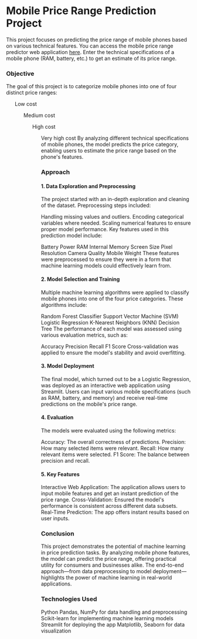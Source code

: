 <h1>Mobile Price Range Prediction Project</h1>

This project focuses on predicting the price range of mobile phones based on various technical features.
You can access the mobile price range predictor web application [here](https://mobile-price-range-prediction-tquanbngnsmgqz6gejkcnd.streamlit.app/). Enter the technical specifications of a mobile phone (RAM, battery, etc.) to get an estimate of its price range.

<h3>Objective</h3>
The goal of this project is to categorize mobile phones into one of four distinct price ranges:

<ul>Low cost
<ul>Medium cost
<ul>High cost
<ul>Very high cost
By analyzing different technical specifications of mobile phones, the model predicts the price category, enabling users to estimate the price range based on the phone's features.

<h3>Approach</h3>
<h4>1. Data Exploration and Preprocessing</h4>
The project started with an in-depth exploration and cleaning of the dataset. Preprocessing steps included:

Handling missing values and outliers.
Encoding categorical variables where needed.
Scaling numerical features to ensure proper model performance.
Key features used in this prediction model include:

Battery Power
RAM
Internal Memory
Screen Size
Pixel Resolution
Camera Quality
Mobile Weight
These features were preprocessed to ensure they were in a form that machine learning models could effectively learn from.

<h4>2. Model Selection and Training</h4>
Multiple machine learning algorithms were applied to classify mobile phones into one of the four price categories. These algorithms include:

Random Forest Classifier
Support Vector Machine (SVM)
Logistic Regression
K-Nearest Neighbors (KNN)
Decision Tree
The performance of each model was assessed using various evaluation metrics, such as:

Accuracy
Precision
Recall
F1 Score
Cross-validation was applied to ensure the model's stability and avoid overfitting.

<h4>3. Model Deployment</h4>
The final model, which turned out to be a Logistic Regression, was deployed as an interactive web application using Streamlit. Users can input various mobile specifications (such as RAM, battery, and memory) and receive real-time predictions on the mobile's price range.

<h4>4. Evaluation</h4>
The models were evaluated using the following metrics:

Accuracy: The overall correctness of predictions.
Precision: How many selected items were relevant.
Recall: How many relevant items were selected.
F1 Score: The balance between precision and recall.

<h4>5. Key Features</h4>
Interactive Web Application: The application allows users to input mobile features and get an instant prediction of the price range.
Cross-Validation: Ensured the model's performance is consistent across different data subsets.
Real-Time Prediction: The app offers instant results based on user inputs.

<h3>Conclusion</h3>
This project demonstrates the potential of machine learning in price prediction tasks. By analyzing mobile phone features, the model can predict the price range, offering practical utility for consumers and businesses alike. The end-to-end approach—from data preprocessing to model deployment—highlights the power of machine learning in real-world applications.

<h3>Technologies Used</h3>
Python
Pandas, NumPy for data handling and preprocessing
Scikit-learn for implementing machine learning models
Streamlit for deploying the app
Matplotlib, Seaborn for data visualization
